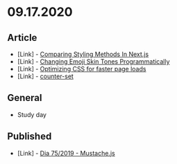 # 09.17.2020

## Article

- \[Link\] - [Comparing Styling Methods In Next.js](https://www.smashingmagazine.com/2020/09/comparison-styling-methods-next-js/)
- \[Link\] - [Changing Emoji Skin Tones Programmatically](https://css-tricks.com/changing-emoji-skin-tones-programmatically/)
- \[Link\] - [Optimizing CSS for faster page loads](https://css-tricks.com/optimizing-css-for-faster-page-loads/)
- \[Link\] - [counter-set](https://css-tricks.com/almanac/properties/c/counter-set/)

## General

- Study day

## Published

- \[Link\] - [Dia 75/2019 - Mustache.js](https://nerdcalistenico.com.br/hemersonvianna/artigos/daysofcode/2019/dia-75-mustache-js/)
